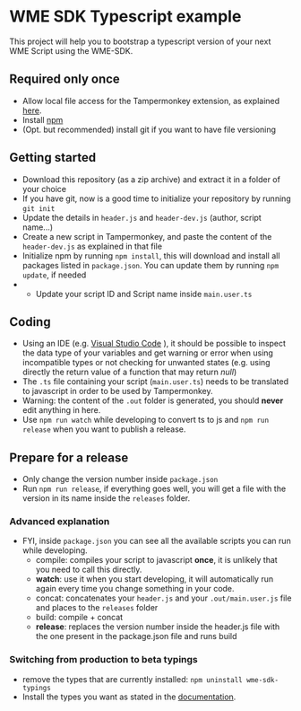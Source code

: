 # WME SDK Typescript example

This project will help you to bootstrap a typescript version of your next WME Script using the WME-SDK.

## Required only once
- Allow local file access for the Tampermonkey extension, as explained [here](https://www.tampermonkey.net/faq.php?locale=en#Q204).
- Install [npm](https://docs.npmjs.com/cli)
- (Opt. but recommended) install git if you want to have file versioning


## Getting started
- Download this repository (as a zip archive) and extract it in a folder of your choice
- If you have git, now is a good time to initialize your repository by running `git init`
- Update the details in `header.js` and `header-dev.js` (author, script name...)
- Create a new script in Tampermonkey, and paste the content of the `header-dev.js` as explained in that file
- Initialize npm by running `npm install`, this will download and install all packages listed in `package.json`. You can update them by running `npm update`, if needed
- - Update your script ID and Script name inside `main.user.ts`

## Coding
- Using an IDE (e.g. [Visual Studio Code](https://code.visualstudio.com/) ), it should be possible to inspect the data type of your variables and get warning or error when using incompatible types or not checking for unwanted states (e.g. using directly the return value of a function that may return *null*)
- The `.ts` file containing your script (`main.user.ts`) needs to be translated to javascript in order to be used by Tampermonkey.
- Warning: the content of the `.out` folder is generated, you should **never** edit anything in here.
- Use `npm run watch` while developing to convert ts to js and `npm run release` when you want to publish a release.

## Prepare for a release
- Only change the version number inside `package.json`
- Run `npm run release`, if everything goes well, you will get a file with the version in its name inside the `releases` folder.


### Advanced explanation
- FYI, inside `package.json` you can see all the available scripts you can run while developing.
  - compile: compiles your script to javascript **once**, it is unlikely that you need to call this directly.
  - **watch**: use it when you start developing, it will automatically run again every time you change something in your code.
  - concat: concatenates your `header.js` and your `.out/main.user.js` file and places to the `releases` folder
  - build: compile + concat 
  - **release**: replaces the version number inside the header.js file with the one present in the package.json file and runs build

### Switching from production to beta typings
- remove the types that are currently installed: `npm uninstall wme-sdk-typings`
- Install the types you want as stated in the [documentation](https://web-assets.waze.com/wme_sdk_docs/production/latest/index.html#md:typescript-type-definitions).
